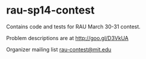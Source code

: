 rau-sp14-contest
================

Contains code and tests for RAU March 30-31 contest.

Problem descriptions are at http://goo.gl/D3VkUA 

Organizer mailing list rau-contest@mit.edu
